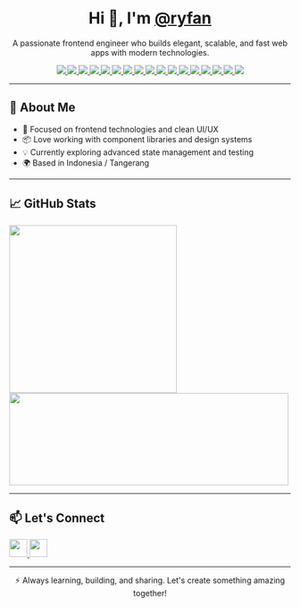<h1 align="center">Hi 👋, I'm <a href="https://github.com/ryfan">@ryfan</a></h1>

<p align="center">
  A passionate frontend engineer who builds elegant, scalable, and fast web apps with modern technologies.
</p>

<p align="center">
  <a href="https://www.typescriptlang.org/" target="_blank">
    <img src="https://img.shields.io/badge/TypeScript-3178C6?style=for-the-badge&logo=typescript&logoColor=white" />
  </a>
  <a href="https://reactjs.org/" target="_blank">
    <img src="https://img.shields.io/badge/React-20232A?style=for-the-badge&logo=react&logoColor=61DAFB" />
  </a>
  <a href="https://nextjs.org/" target="_blank">
    <img src="https://img.shields.io/badge/Next.js-000000?style=for-the-badge&logo=nextdotjs&logoColor=white" />
  </a>
  <a href="https://vitejs.dev/" target="_blank">
    <img src="https://img.shields.io/badge/Vite-646CFF?style=for-the-badge&logo=vite&logoColor=white" />
  </a>
  <a href="https://tailwindcss.com/" target="_blank">
    <img src="https://img.shields.io/badge/TailwindCSS-06B6D4?style=for-the-badge&logo=tailwindcss&logoColor=white" />
  </a>
  <a href="https://ant.design/" target="_blank">
    <img src="https://img.shields.io/badge/Ant%20Design-0170FE?style=for-the-badge&logo=antdesign&logoColor=white" />
  </a>
  <a href="https://heroui.com/" target="_blank">
    <img src="https://img.shields.io/badge/Hero%20UI-0F172A?style=for-the-badge&logo=tailwindcss&logoColor=38BDF8" />
  </a>
  <a href="https://github.com/pmndrs/zustand" target="_blank">
    <img src="https://img.shields.io/badge/Zustand-000000?style=for-the-badge&logo=Zustand&logoColor=white" />
  </a>
  <a href="https://redux-toolkit.js.org/" target="_blank">
    <img src="https://img.shields.io/badge/Redux%20Toolkit-764ABC?style=for-the-badge&logo=redux&logoColor=white" />
  </a>
  <a href="https://reactrouter.com/" target="_blank">
    <img src="https://img.shields.io/badge/React%20Router-CA4245?style=for-the-badge&logo=reactrouter&logoColor=white" />
  </a>
  <a href="https://www.docker.com/" target="_blank">
    <img src="https://img.shields.io/badge/Docker-2496ED?style=for-the-badge&logo=docker&logoColor=white" />
  </a>
  <a href="https://developer.mozilla.org/en-US/docs/Web/HTML" target="_blank">
    <img src="https://img.shields.io/badge/HTML5-E34F26?style=for-the-badge&logo=html5&logoColor=white" />
  </a>
  <a href="https://developer.mozilla.org/en-US/docs/Web/CSS" target="_blank">
    <img src="https://img.shields.io/badge/CSS-1572B6?style=for-the-badge&logo=css&logoColor=white" />
  </a>
  <a href="https://www.postgresql.org/" target="_blank">
    <img src="https://img.shields.io/badge/PostgreSQL-4169E1?style=for-the-badge&logo=postgresql&logoColor=white" />
  </a>
  <a href="https://www.mysql.com/" target="_blank">
    <img src="https://img.shields.io/badge/MySQL-4479A1?style=for-the-badge&logo=mysql&logoColor=white" />
  </a>
  <a href="https://jestjs.io/" target="_blank">
    <img src="https://img.shields.io/badge/Jest-C21325?style=for-the-badge&logo=jest&logoColor=white" />
  </a>
  <a href="https://git-scm.com/" target="_blank">
    <img src="https://img.shields.io/badge/Git-F05032?style=for-the-badge&logo=git&logoColor=white" />
  </a>
</p>

---

## 🚀 About Me

- 🧠 Focused on frontend technologies and clean UI/UX
- 📦 Love working with component libraries and design systems
- 💡 Currently exploring advanced state management and testing
- 🌍 Based in Indonesia / Tangerang
  
---

## 📈 GitHub Stats
<p align="left">
  <img src="https://github-readme-stats.vercel.app/api/top-langs/?username=ryfan&theme=radical&show_icons=true&hide_border=false&layout=compact" width="300px"> <img src="https://github-readme-streak-stats.herokuapp.com?user=ryfan&theme=radical" width="500px" height="165px" />
</p>

---

## 📫 Let's Connect

<p align="left"> <a href="https://www.github.com/ryfan" target="_blank" rel="noreferrer"> <picture> <source media="(prefers-color-scheme: dark)" srcset="https://raw.githubusercontent.com/danielcranney/readme-generator/main/public/icons/socials/github-dark.svg" /> <source media="(prefers-color-scheme: light)" srcset="https://raw.githubusercontent.com/danielcranney/readme-generator/main/public/icons/socials/github.svg" /> <img src="https://raw.githubusercontent.com/danielcranney/readme-generator/main/public/icons/socials/github.svg" width="32" height="32" /> </picture> </a> <a href="https://www.linkedin.com/in/ryfanai" target="_blank" rel="noreferrer"> <picture> <source media="(prefers-color-scheme: dark)" srcset="https://raw.githubusercontent.com/danielcranney/readme-generator/main/public/icons/socials/linkedin-dark.svg" /> <source media="(prefers-color-scheme: light)" srcset="https://raw.githubusercontent.com/danielcranney/readme-generator/main/public/icons/socials/linkedin.svg" /> <img src="https://raw.githubusercontent.com/danielcranney/readme-generator/main/public/icons/socials/linkedin.svg" width="32" height="32" /> </picture> </a></p>

---

<p align="center">
  ⚡ Always learning, building, and sharing. Let's create something amazing together!
</p>
